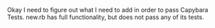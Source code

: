 Okay I need to figure out what I need to add in order to pass Capybara Tests. new.rb has full functionality, but does not pass any of its tests.
